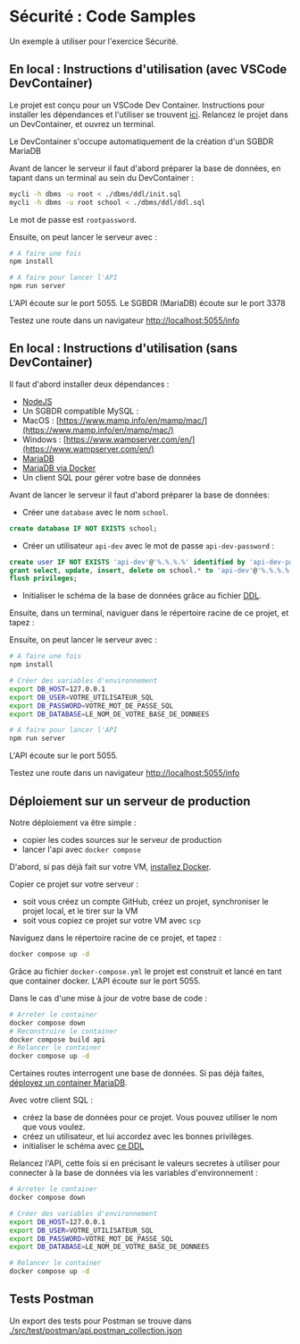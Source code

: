 # Sécurité : Code Samples

Un exemple à utiliser pour l'exercice Sécurité.

## En local : Instructions d'utilisation (avec VSCode DevContainer)

Le projet est conçu pour un VSCode Dev Container. Instructions pour installer les dépendances et l'utiliser se trouvent [ici](https://docs.glassworks.tech/unix-shell/introduction/010-introduction/installation-party). Relancez le projet dans un DevContainer, et ouvrez un terminal.

Le DevContainer s'occupe automatiquement de la création d'un SGBDR MariaDB  

Avant de lancer le serveur il faut d'abord préparer la base de données, en tapant dans un terminal au sein du DevContainer :

```bash
mycli -h dbms -u root < ./dbms/ddl/init.sql
mycli -h dbms -u root school < ./dbms/ddl/ddl.sql
```

Le mot de passe est `rootpassword`.

Ensuite, on peut lancer le serveur avec :

```bash
# A faire une fois
npm install

# A faire pour lancer l'API
npm run server
```
L'API écoute sur le port 5055.
Le SGBDR (MariaDB) écoute sur le port 3378

Testez une route dans un navigateur [http://localhost:5055/info](http://localhost:5055/info)

## En local : Instructions d'utilisation (sans DevContainer)

Il faut d'abord installer deux dépendances :
-  [NodeJS](https://nodejs.org/en/download/package-manager)
-  Un SGBDR compatible  MySQL :
  - MacOS : [https://www.mamp.info/en/mamp/mac/](https://www.mamp.info/en/mamp/mac/)
  - Windows : [https://www.wampserver.com/en/](https://www.wampserver.com/en/)
  - [MariaDB](https://mariadb.com/downloads/)
  - [MariaDB via Docker](https://docs.glassworks.tech/securite/securisation-des-services/010-sgbdr-docker#docker-compose.yml)
- Un client SQL pour gérer votre base de données 
  

Avant de lancer le serveur il faut d'abord préparer la base de données:

- Créer une `database` avec le nom `school`.

```sql
create database IF NOT EXISTS school;
```

- Créer un utilisateur `api-dev` avec le mot de passe `api-dev-password` :

```sql
create user IF NOT EXISTS 'api-dev'@'%.%.%.%' identified by 'api-dev-password';
grant select, update, insert, delete on school.* to 'api-dev'@'%.%.%.%';
flush privileges;
```

- Initialiser le schéma de la base de données grâce au fichier [DDL](./dbms/ddl/ddl.sql).

Ensuite, dans un terminal, naviguer dans le répertoire racine de ce projet, et tapez :

Ensuite, on peut lancer le serveur avec :

```bash
# A faire une fois
npm install

# Créer des variables d'environnement
export DB_HOST=127.0.0.1
export DB_USER=VOTRE_UTILISATEUR_SQL
export DB_PASSWORD=VOTRE_MOT_DE_PASSE_SQL
export DB_DATABASE=LE_NOM_DE_VOTRE_BASE_DE_DONNEES

# A faire pour lancer l'API
npm run server
```

L'API écoute sur le port 5055. 

Testez une route dans un navigateur [http://localhost:5055/info](http://localhost:5055/info)

## Déploiement sur un serveur de production

Notre déploiement va être simple :

- copier les codes sources sur le serveur de production
- lancer l'api avec `docker compose`

D'abord, si pas déjà fait sur votre VM, [installez Docker](https://docs.glassworks.tech/securite/securisation-des-services/010-sgbdr-docker).

Copier ce projet sur votre serveur :

- soit vous créez un compte GitHub, créez un projet, synchroniser le projet local, et le tirer sur la VM
- soit vous copiez ce projet sur votre VM avec `scp`

Naviguez dans le répertoire racine de ce projet, et tapez :

```bash
docker compose up -d
```

Grâce au fichier `docker-compose.yml` le projet est construit et lancé en tant que container docker. L'API écoute sur le port 5055.

Dans le cas d'une mise à jour de votre base de code :

```bash
# Arreter le container
docker compose down
# Reconstruire le container
docker compose build api
# Relancer le container
docker compose up -d
```

Certaines routes interrogent une base de données. Si pas déjà faites, [déployez un container MariaDB](https://docs.glassworks.tech/securite/securisation-des-services/010-sgbdr-docker#docker-compose.yml).

Avec votre client SQL :

- créez la base de données pour ce projet. Vous pouvez utiliser le nom que vous voulez.
- créez un utilisateur, et lui accordez avec les bonnes privilèges.
- initialiser le schéma avec [ce DDL](./dbms/ddl/ddl.sql)

Relancez l'API, cette fois si en précisant le valeurs secretes à utiliser pour connecter à la base de données via les variables d'environnement :

```bash
# Arreter le container
docker compose down

# Créer des variables d'environnement
export DB_HOST=127.0.0.1
export DB_USER=VOTRE_UTILISATEUR_SQL
export DB_PASSWORD=VOTRE_MOT_DE_PASSE_SQL
export DB_DATABASE=LE_NOM_DE_VOTRE_BASE_DE_DONNEES

# Relancer le container
docker compose up -d
```


## Tests Postman

Un export des tests pour Postman se trouve dans [./src/test/postman/api.postman_collection.json](./src/test/postman/api.postman_collection.json)


